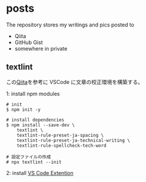 # posts

The repository stores my writings and pics posted to

* Qiita
* GitHub Gist
* somewhere in private

## textlint

この[Qiita](https://qiita.com/takasp/items/22f7f72b691fda30aea2)を参考に
VSCode に文章の校正環境を構築する。

1: install npm modules

```
# init
$ npm init -y

# install dependencies
$ npm install --save-dev \
    textlint \
    textlint-rule-preset-ja-spacing \
    textlint-rule-preset-ja-technical-writing \
    textlint-rule-spellcheck-tech-word

# 設定ファイルの作成
# npx textlint --init
```

2: install [VS Code Extention](https://marketplace.visualstudio.com/items?itemName=taichi.vscode-textlint)